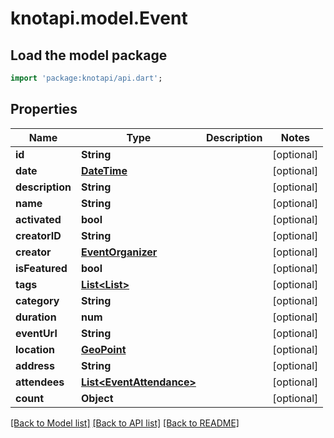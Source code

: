 # knotapi.model.Event

## Load the model package
```dart
import 'package:knotapi/api.dart';
```

## Properties
Name | Type | Description | Notes
------------ | ------------- | ------------- | -------------
**id** | **String** |  | [optional] 
**date** | [**DateTime**](DateTime.md) |  | [optional] 
**description** | **String** |  | [optional] 
**name** | **String** |  | [optional] 
**activated** | **bool** |  | [optional] 
**creatorID** | **String** |  | [optional] 
**creator** | [**EventOrganizer**](EventOrganizer.md) |  | [optional] 
**isFeatured** | **bool** |  | [optional] 
**tags** | [**List&lt;List&gt;**](List.md) |  | [optional] 
**category** | **String** |  | [optional] 
**duration** | **num** |  | [optional] 
**eventUrl** | **String** |  | [optional] 
**location** | [**GeoPoint**](GeoPoint.md) |  | [optional] 
**address** | **String** |  | [optional] 
**attendees** | [**List&lt;EventAttendance&gt;**](EventAttendance.md) |  | [optional] 
**count** | **Object** |  | [optional] 

[[Back to Model list]](../README.md#documentation-for-models) [[Back to API list]](../README.md#documentation-for-api-endpoints) [[Back to README]](../README.md)



